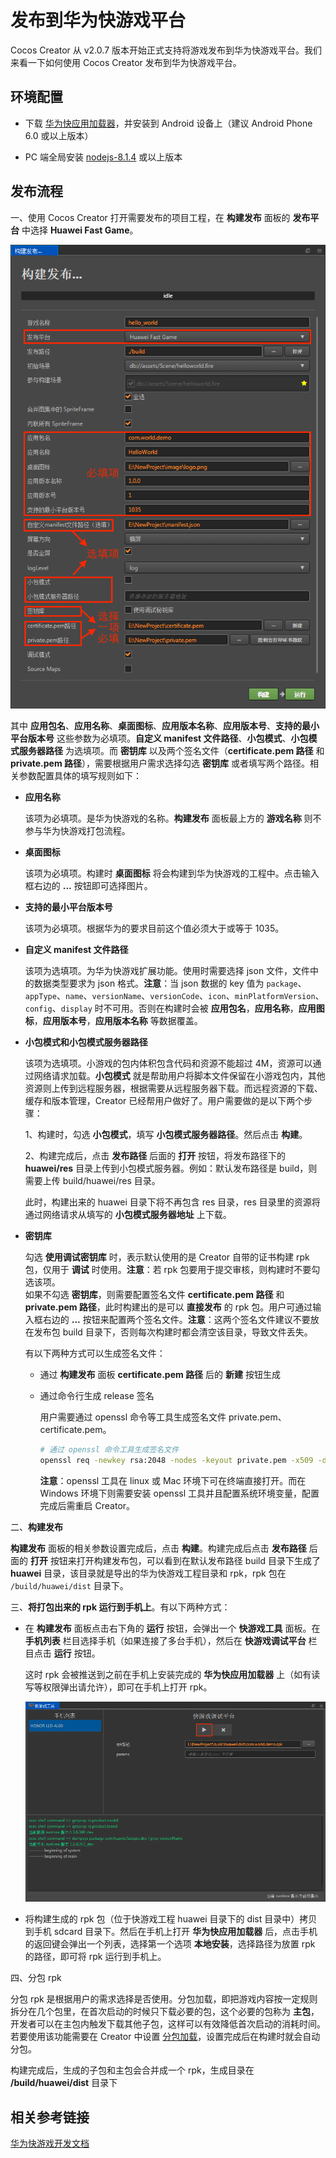 # 发布到华为快游戏平台

Cocos Creator 从 v2.0.7 版本开始正式支持将游戏发布到华为快游戏平台。我们来看一下如何使用 Cocos Creator 发布到华为快游戏平台。

## 环境配置

- 下载 [华为快应用加载器](https://obs.cn-north-2.myhwclouds.com/hms-ds-wf/sdk/HwFastAPPEngine_Loader.1213_tool.zip)，并安装到 Android 设备上（建议 Android Phone 6.0 或以上版本）

- PC 端全局安装 [nodejs-8.1.4](https://nodejs.org/zh-cn/download/) 或以上版本

## 发布流程

一、使用 Cocos Creator 打开需要发布的项目工程，在 **构建发布** 面板的 **发布平台** 中选择 **Huawei Fast Game**。

![](./publish-huawei-instant-games/build_option.png)

其中 **应用包名**、**应用名称**、**桌面图标**、**应用版本名称**、**应用版本号**、**支持的最小平台版本号** 这些参数为必填项。**自定义 manifest 文件路径**、**小包模式**、**小包模式服务器路径** 为选填项。而 **密钥库** 以及两个签名文件（**certificate.pem 路径** 和 **private.pem 路径**），需要根据用户需求选择勾选 **密钥库** 或者填写两个路径。相关参数配置具体的填写规则如下：

- **应用名称**

  该项为必填项。是华为快游戏的名称。**构建发布** 面板最上方的 **游戏名称** 则不参与华为快游戏打包流程。

- **桌面图标**

  该项为必填项。构建时 **桌面图标** 将会构建到华为快游戏的工程中。点击输入框右边的 **...** 按钮即可选择图片。  

- **支持的最小平台版本号**

  该项为必填项。根据华为的要求目前这个值必须大于或等于 1035。
  
- **自定义 manifest 文件路径**
  
  该项为选填项。为华为快游戏扩展功能。使用时需要选择 json 文件，文件中的数据类型要求为 json 格式。**注意**：当 json 数据的 key 值为 `package`、`appType`、`name`、`versionName`、`versionCode`、`icon`、`minPlatformVersion`、`config`、`display` 时不可用。否则在构建时会被 **应用包名**，**应用名称**，**应用图标**，**应用版本号**，**应用版本名称** 等数据覆盖。
  
- **小包模式和小包模式服务器路径**

  该项为选填项。小游戏的包内体积包含代码和资源不能超过 4M，资源可以通过网络请求加载。**小包模式** 就是帮助用户将脚本文件保留在小游戏包内，其他资源则上传到远程服务器，根据需要从远程服务器下载。而远程资源的下载、缓存和版本管理，Creator 已经帮用户做好了。用户需要做的是以下两个步骤：

  1、构建时，勾选 **小包模式**，填写 **小包模式服务器路径**。然后点击 **构建**。

  2、构建完成后，点击 **发布路径** 后面的 **打开** 按钮，将发布路径下的 **huawei/res** 目录上传到小包模式服务器。例如：默认发布路径是 build，则需要上传 build/huawei/res 目录。

  此时，构建出来的 huawei 目录下将不再包含 res 目录，res 目录里的资源将通过网络请求从填写的 **小包模式服务器地址** 上下载。

- **密钥库**

  勾选 **使用调试密钥库** 时，表示默认使用的是 Creator 自带的证书构建 rpk 包，仅用于 **调试** 时使用。**注意**：若 rpk 包要用于提交审核，则构建时不要勾选该项。<br>
  如果不勾选 **密钥库**，则需要配置签名文件 **certificate.pem 路径** 和 **private.pem 路径**，此时构建出的是可以 **直接发布** 的 rpk 包。用户可通过输入框右边的 **...** 按钮来配置两个签名文件。**注意**：这两个签名文件建议不要放在发布包 build 目录下，否则每次构建时都会清空该目录，导致文件丢失。<br>

  有以下两种方式可以生成签名文件：

    - 通过 **构建发布** 面板 **certificate.pem 路径** 后的 **新建** 按钮生成

    - 通过命令行生成 release 签名

      用户需要通过 openssl 命令等工具生成签名文件 private.pem、certificate.pem。

      ```bash
      # 通过 openssl 命令工具生成签名文件
      openssl req -newkey rsa:2048 -nodes -keyout private.pem -x509 -days 3650 -out certificate.pem
      ```

      **注意**：openssl 工具在 linux 或 Mac 环境下可在终端直接打开。而在 Windows 环境下则需要安装 openssl 工具并且配置系统环境变量，配置完成后需重启 Creator。

二、**构建发布**

  **构建发布** 面板的相关参数设置完成后，点击 **构建**。构建完成后点击 **发布路径** 后面的 **打开** 按钮来打开构建发布包，可以看到在默认发布路径 build 目录下生成了 **huawei** 目录，该目录就是导出的华为快游戏工程目录和 rpk，rpk 包在 `/build/huawei/dist` 目录下。

三、**将打包出来的 rpk 运行到手机上**。有以下两种方式：

  - 在 **构建发布** 面板点击右下角的 **运行** 按钮，会弹出一个 **快游戏工具** 面板。在 **手机列表** 栏目选择手机（如果连接了多台手机），然后在 **快游戏调试平台** 栏目点击 **运行** 按钮。
  
    这时 rpk 会被推送到之前在手机上安装完成的 **华为快应用加载器** 上（如有读写等权限弹出请允许），即可在手机上打开 rpk。

    ![](./publish-huawei-instant-games/play.png)

  - 将构建生成的 rpk 包（位于快游戏工程 huawei 目录下的 dist 目录中）拷贝到手机 sdcard 目录下。然后在手机上打开 **华为快应用加载器** 后，点击手机的返回键会弹出一个列表，选择第一个选项 **本地安装**，选择路径为放置 rpk 的路径，即可将 rpk 运行到手机上。

四、分包 rpk

分包 rpk 是根据用户的需求选择是否使用。分包加载，即把游戏内容按一定规则拆分在几个包里，在首次启动的时候只下载必要的包，这个必要的包称为 **主包**，开发者可以在主包内触发下载其他子包，这样可以有效降低首次启动的消耗时间。若要使用该功能需要在 Creator 中设置 [分包加载](../scripting/subpackage.md)，设置完成后在构建时就会自动分包。

构建完成后，生成的子包和主包会合并成一个 rpk，生成目录在 **/build/huawei/dist** 目录下

## 相关参考链接

[华为快游戏开发文档](https://developer.huawei.com/consumer/cn/service/hms/catalog/fastgame.html?page=fastapp_fastgame_introduction)
